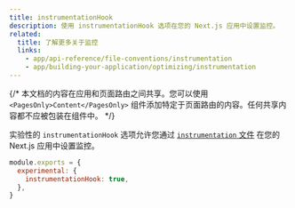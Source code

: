 ```yaml
---
title: instrumentationHook
description: 使用 instrumentationHook 选项在您的 Next.js 应用中设置监控。
related:
  title: 了解更多关于监控
  links:
    - app/api-reference/file-conventions/instrumentation
    - app/building-your-application/optimizing/instrumentation
---
```


{/* 本文档的内容在应用和页面路由之间共享。您可以使用 `<PagesOnly>Content</PagesOnly>` 组件添加特定于页面路由的内容。任何共享内容都不应被包装在组件中。 */}

实验性的 `instrumentationHook` 选项允许您通过 [`instrumentation` 文件](/docs/app/api-reference/file-conventions/instrumentation) 在您的 Next.js 应用中设置监控。

```js filename="next.config.js"
module.exports = {
  experimental: {
    instrumentationHook: true,
  },
}
```